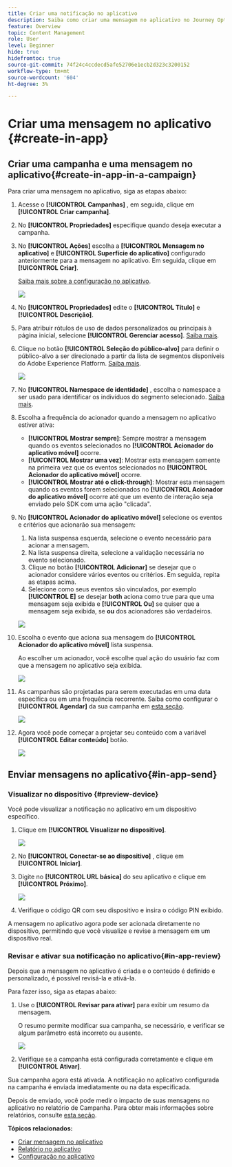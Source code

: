 ```yaml
---
title: Criar uma notificação no aplicativo
description: Saiba como criar uma mensagem no aplicativo no Journey Optimizer
feature: Overview
topic: Content Management
role: User
level: Beginner
hide: true
hidefromtoc: true
source-git-commit: 74f24c4ccdecd5afe52706e1ecb2d323c3200152
workflow-type: tm+mt
source-wordcount: '604'
ht-degree: 3%

---
```



# Criar uma mensagem no aplicativo {#create-in-app}

## Criar uma campanha e uma mensagem no aplicativo{#create-in-app-in-a-campaign}

Para criar uma mensagem no aplicativo, siga as etapas abaixo:

1. Acesse o **[!UICONTROL Campanhas]** , em seguida, clique em **[!UICONTROL Criar campanha]**.

1. No **[!UICONTROL Propriedades]** especifique quando deseja executar a campanha.

1. No **[!UICONTROL Ações]** escolha a **[!UICONTROL Mensagem no aplicativo]** e **[!UICONTROL Superfície do aplicativo]** configurado anteriormente para a mensagem no aplicativo. Em seguida, clique em **[!UICONTROL Criar]**.

   [Saiba mais sobre a configuração no aplicativo](inapp-configuration.md).

   ![](assets/in_app_create_1.png)

1. No **[!UICONTROL Propriedades]** edite o **[!UICONTROL Título]** e **[!UICONTROL Descrição]**.

1. Para atribuir rótulos de uso de dados personalizados ou principais à página inicial, selecione **[!UICONTROL Gerenciar acesso]**. [Saiba mais](../administration/object-based-access.md).

1. Clique no botão **[!UICONTROL Seleção do público-alvo]** para definir o público-alvo a ser direcionado a partir da lista de segmentos disponíveis do Adobe Experience Platform. [Saiba mais](../segment/about-segments.md).

   ![](assets/in_app_create_2.png)

1. No **[!UICONTROL Namespace de identidade]** , escolha o namespace a ser usado para identificar os indivíduos do segmento selecionado. [Saiba mais](../event/about-creating.md#select-the-namespace).

1. Escolha a frequência do acionador quando a mensagem no aplicativo estiver ativa:

   * **[!UICONTROL Mostrar sempre]**: Sempre mostrar a mensagem quando os eventos selecionados no **[!UICONTROL Acionador do aplicativo móvel]** ocorre.
   * **[!UICONTROL Mostrar uma vez]**: Mostrar esta mensagem somente na primeira vez que os eventos selecionados no **[!UICONTROL Acionador do aplicativo móvel]** ocorre.
   * **[!UICONTROL Mostrar até o click-through]**: Mostrar esta mensagem quando os eventos forem selecionados no **[!UICONTROL Acionador do aplicativo móvel]** ocorre até que um evento de interação seja enviado pelo SDK com uma ação &quot;clicada&quot;.

1. No **[!UICONTROL Acionador do aplicativo móvel]** selecione os eventos e critérios que acionarão sua mensagem:

   1. Na lista suspensa esquerda, selecione o evento necessário para acionar a mensagem.
   1. Na lista suspensa direita, selecione a validação necessária no evento selecionado.
   1. Clique no botão **[!UICONTROL Adicionar]** se desejar que o acionador considere vários eventos ou critérios. Em seguida, repita as etapas acima.
   1. Selecione como seus eventos são vinculados, por exemplo **[!UICONTROL E]** se desejar **both** aciona como true para que uma mensagem seja exibida e **[!UICONTROL Ou]** se quiser que a mensagem seja exibida, se **ou** dos acionadores são verdadeiros.

   ![](assets/in_app_create_3.png)

1. Escolha o evento que aciona sua mensagem do **[!UICONTROL Acionador do aplicativo móvel]**
lista suspensa.

   Ao escolher um acionador, você escolhe qual ação do usuário faz com que a mensagem no aplicativo seja exibida.

   ![](assets/in_app_create_3.png)

1. As campanhas são projetadas para serem executadas em uma data específica ou em uma frequência recorrente. Saiba como configurar o **[!UICONTROL Agendar]** da sua campanha em [esta seção](../campaigns/create-campaign.md#schedule).

   ![](assets/in-app-schedule.png)

1. Agora você pode começar a projetar seu conteúdo com a variável **[!UICONTROL Editar conteúdo]** botão.

   ![](assets/in_app_create_4.png)

## Enviar mensagens no aplicativo{#in-app-send}

### Visualizar no dispositivo {#preview-device}

Você pode visualizar a notificação no aplicativo em um dispositivo específico.

1. Clique em **[!UICONTROL Visualizar no dispositivo]**.

   ![](assets/in_app_create_6.png)

1. No **[!UICONTROL Conectar-se ao dispositivo]** , clique em **[!UICONTROL Iniciar]**.

1. Digite no **[!UICONTROL URL básica]** do seu aplicativo e clique em **[!UICONTROL Próximo]**.

   ![](assets/in_app_create_7.png)

1. Verifique o código QR com seu dispositivo e insira o código PIN exibido.

A mensagem no aplicativo agora pode ser acionada diretamente no dispositivo, permitindo que você visualize e revise a mensagem em um dispositivo real.

### Revisar e ativar sua notificação no aplicativo{#in-app-review}

Depois que a mensagem no aplicativo é criada e o conteúdo é definido e personalizado, é possível revisá-la e ativá-la.

Para fazer isso, siga as etapas abaixo:

1. Use o **[!UICONTROL Revisar para ativar]** para exibir um resumo da mensagem.

   O resumo permite modificar sua campanha, se necessário, e verificar se algum parâmetro está incorreto ou ausente.

   ![](assets/in_app_create_5.png)

1. Verifique se a campanha está configurada corretamente e clique em **[!UICONTROL Ativar]**.

Sua campanha agora está ativada. A notificação no aplicativo configurada na campanha é enviada imediatamente ou na data especificada.

Depois de enviado, você pode medir o impacto de suas mensagens no aplicativo no relatório de Campanha. Para obter mais informações sobre relatórios, consulte [esta seção](inapp-report.md).

**Tópicos relacionados:**

* [Criar mensagem no aplicativo](design-in-app.md)
* [Relatório no aplicativo](inapp-report.md)
* [Configuração no aplicativo](inapp-configuration.md)

